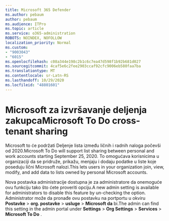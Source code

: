```yaml
---
title: Microsoft 365 Defender
ms.author: pebaum
author: pebaum
ms.audience: ITPro
ms.topic: article
ms.service: o365-administration
ROBOTS: NOINDEX, NOFOLLOW
localization_priority: Normal
ms.custom:
- "9003043"
- "6015"
ms.openlocfilehash: c08a344e198c2b1c6c7ea47d598f1b92b681d027
ms.sourcegitcommit: 4caf5e6c2fee2903ccaf92cfc9006eb580faa7ba
ms.translationtype: MT
ms.contentlocale: sr-Latn-RS
ms.lasthandoff: 10/29/2020
ms.locfileid: "48801601"
---
```

# <a name="microsoft-to-do-cross-tenant-sharing"></a><span data-ttu-id="d5eaa-102">Microsoft za izvršavanje deljenja zakupca</span><span class="sxs-lookup"><span data-stu-id="d5eaa-102">Microsoft To Do cross-tenant sharing</span></span>

<span data-ttu-id="d5eaa-103">Microsoft to će podržati Deljenje lista između ličnih i radnih naloga počevši od 2020.</span><span class="sxs-lookup"><span data-stu-id="d5eaa-103">Microsoft To Do will support list sharing between personal and work accounts starting September 25, 2020.</span></span> <span data-ttu-id="d5eaa-104">To omogućava korisnicima u organizaciji da se pridruže, prikažu, menjaju i dodaju podatke u liste koje poseduju lični Microsoft nalozi.</span><span class="sxs-lookup"><span data-stu-id="d5eaa-104">This lets users in your organization join, view, modify, and add data to lists owned by personal Microsoft accounts.</span></span>

<span data-ttu-id="d5eaa-105">Nova postavka administracije dostupna je za administratore da onemoguće ovu funkciju tako što ćete proveriti opciju.</span><span class="sxs-lookup"><span data-stu-id="d5eaa-105">A new admin setting is available for administrators to disable this feature by un-checking the option.</span></span>
<span data-ttu-id="d5eaa-106">Administrator može da pronađe ovu postavku na portportu u okviru **Postavke**  >  **org. postavke**  >  **usluge**  >  **Microsoft da** bi.</span><span class="sxs-lookup"><span data-stu-id="d5eaa-106">The admin can find this setting in the admin portal under **Settings** > **Org Settings** > **Services** > **Microsoft To Do** .</span></span>
